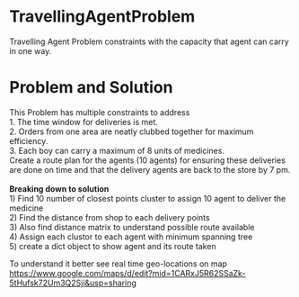 # TravellingAgentProblem
Travelling Agent Problem constraints with the capacity that agent can carry in one way. 

<h1>Problem and Solution</h1>
This Problem has multiple constraints to address<br>
1. The time window for deliveries is met.<br>
2. Orders from one area are neatly clubbed together for maximum efficiency.<br>
3. Each boy can carry a maximum of 8 units of medicines.<br>
Create a route plan for the agents (10 agents) for ensuring these deliveries are done on time and that the delivery agents are back to the store by 7 pm.
<br>
<br>
<b> Breaking down to solution</b><br>
1) Find 10 number of closest points cluster to assign 10 agent to deliver the medicine<br>
2) Find the distance from shop to each delivery points<br>
3) Also find distance matrix to understand possible route available<br>
4) Assign each clustor to each agent with minimum spanning tree<br>
5) create a dict object to show agent and its route taken<br>

To understand it better see real time geo-locations on map <br>
https://www.google.com/maps/d/edit?mid=1CARxJ5R62SSaZk-5tHufsk72Um3Q2Sji&usp=sharing
